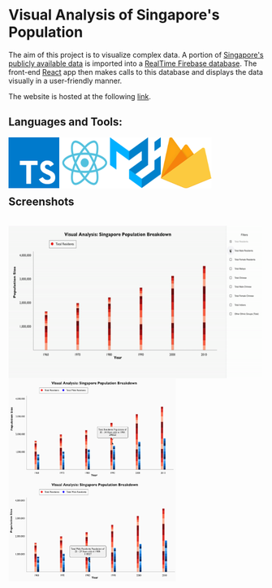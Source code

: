 # Visual Analysis of Singapore's Population

The aim of this project is to visualize complex data. A portion of [Singapore's publicly available data](https://data.gov.sg) is imported into a [RealTime Firebase database](https://firebase.google.com/products/realtime-database). The front-end [React](https://reactjs.org) app then makes calls to this database and displays the data visually in a user-friendly manner.

The website is hosted at the following [link](https://gurshant.github.io/data-visualization/).

## Languages and Tools:

<a href="https://www.typescriptlang.org"><img src="images/typescript.svg?raw=true" align="left" height="100" width="100" ></a>
<a href="https://reactjs.org"><img src="images/react.svg?raw=true" align="left" height="100" width="100" ></a>
<a href="https://material-ui.com"><img src="images/material-ui.svg?raw=true" align="left" height="100" width="100" ></a>
<a href="https://firebase.google.com/products/realtime-database"><img src="images/firebase.svg?raw=true" align="left" height="100" width="100" ></a>
\
&nbsp;
\
&nbsp;
\
&nbsp;
\
&nbsp;

## Screenshots

\
<img src="images/render.gif?raw=true" align="left" height="300" width="500" >
\
&nbsp;
\
&nbsp;
\
&nbsp;
\
&nbsp;
\
&nbsp;
\
&nbsp;
\
&nbsp;
\
&nbsp;
\
&nbsp;

<img src="images/screenshot-1.png?raw=true" align="left" height="200" width="330" >
<img src="images/screenshot-2.png?raw=true" align="left" height="200" width="330" >
